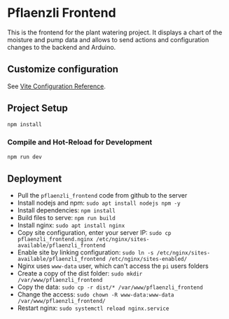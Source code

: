 # Pflaenzli Frontend

This is the frontend for the plant watering project. It displays a chart of the moisture and pump data and allows to send
actions and configuration changes to the backend and Arduino.

## Customize configuration

See [Vite Configuration Reference](https://vitejs.dev/config/).

## Project Setup

```sh
npm install
```

### Compile and Hot-Reload for Development

```sh
npm run dev
```

## Deployment

- Pull the `pflaenzli_frontend` code from github to the server
- Install nodejs and npm: `sudo apt install nodejs npm -y`
- Install dependencies: `npm install`
- Build files to serve: `npm run build`
- Install nginx: `sudo apt install nginx`
- Copy site configuration, enter your server IP: `sudo cp pflaenzli_frontend.nginx /etc/nginx/sites-available/pflaenzli_frontend`
- Enable site by linking configuration: `sudo ln -s /etc/nginx/sites-available/pflaenzli_frontend /etc/nginx/sites-enabled/`
- Nginx uses `www-data` user, which can't access the `pi` users folders
- Create a copy of the dist folder: `sudo mkdir /var/www/pflaenzli_frontend`
- Copy the data: `sudo cp -r dist/* /var/www/pflaenzli_frontend`
- Change the access: `sudo chown -R www-data:www-data /var/www/pflaenzli_frontend/`
- Restart nginx: `sudo systemctl reload nginx.service`
